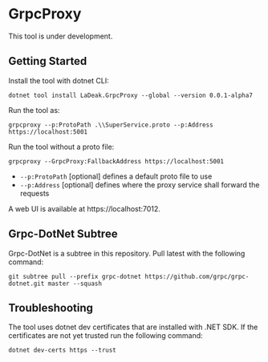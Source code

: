 # GrpcProxy

This tool is under development.

## Getting Started

Install the tool with dotnet CLI:

```
dotnet tool install LaDeak.GrpcProxy --global --version 0.0.1-alpha7
```

Run the tool as:

```
grpcproxy --p:ProtoPath .\\SuperService.proto --p:Address https://localhost:5001
```

Run the tool without a proto file:

```
grpcproxy --GrpcProxy:FallbackAddress https://localhost:5001
```

- `--p:ProtoPath` [optional] defines a default proto file to use
- `--p:Address` [optional] defines where the proxy service shall forward the requests

A web UI is available at https://localhost:7012.


## Grpc-DotNet Subtree

Grpc-DotNet is a subtree in this repository. Pull latest with the following command:

```
git subtree pull --prefix grpc-dotnet https://github.com/grpc/grpc-dotnet.git master --squash
```

## Troubleshooting

The tool uses dotnet dev certificates that are installed with .NET SDK. If the certificates are not yet trusted run the following command:

```
dotnet dev-certs https --trust
```
